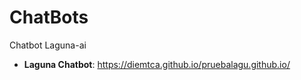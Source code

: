 # ChatBots

Chatbot Laguna-ai

- **Laguna Chatbot**: https://diemtca.github.io/pruebalagu.github.io/
